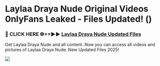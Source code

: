 # Laylaa Draya Nude Original Videos 0nlyFans Leaked - Files Updated! ()

<h3>🔴 CLICK HERE 🌐==►► <a href="https://tinyurl.com/2p9ay9w9" rel="nofollow">Laylaa Draya Nude Updated Files</a></h3>

Get Laylaa Draya Nude and all content. Now you can access all videos and pictures of Laylaa Draya Nude. New Updated Files 2025!

[![](https://i.imgur.com/KQgVmj3.gif)](https://tinyurl.com/2p9ay9w9)
